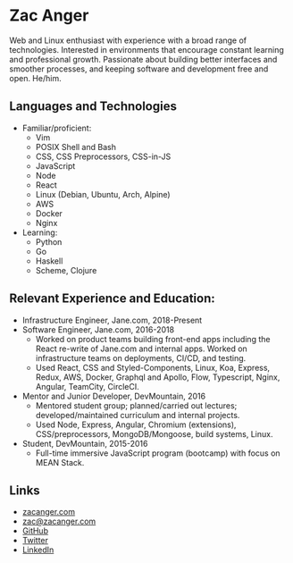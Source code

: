 # Zac Anger

Web and Linux enthusiast with experience with a broad range of technologies.
Interested in environments that encourage constant learning and professional
growth. Passionate about building better interfaces and smoother processes, and
keeping software and development free and open. He/him.

## Languages and Technologies

* Familiar/proficient:
  * Vim
  * POSIX Shell and Bash
  * CSS, CSS Preprocessors, CSS-in-JS
  * JavaScript
  * Node
  * React
  * Linux (Debian, Ubuntu, Arch, Alpine)
  * AWS
  * Docker
  * Nginx
* Learning:
  * Python
  * Go
  * Haskell
  * Scheme, Clojure

## Relevant Experience and Education:

* Infrastructure Engineer, Jane.com, 2018-Present
* Software Engineer, Jane.com, 2016-2018
  * Worked on product teams building front-end apps including the React re-write
    of Jane.com and internal apps. Worked on infrastructure teams on
    deployments, CI/CD, and testing.
  * Used React, CSS and Styled-Components, Linux, Koa, Express, Redux, AWS,
    Docker, Graphql and Apollo, Flow, Typescript, Nginx, Angular, TeamCity,
    CircleCI.
* Mentor and Junior Developer, DevMountain, 2016
  * Mentored student group; planned/carried out lectures; developed/maintained
    curriculum and internal projects.
  * Used Node, Express, Angular, Chromium (extensions), CSS/preprocessors,
    MongoDB/Mongoose, build systems, Linux.
* Student, DevMountain, 2015-2016
  * Full-time immersive JavaScript program (bootcamp) with focus on MEAN Stack.

## Links

* [zacanger.com](http://zacanger.com)
* [zac@zacanger.com](mailto:zac@zacanger.com)
* [GitHub](https://github.com/zacanger)
* [Twitter](https://twitter.com/zacanger)
* [LinkedIn](https://linkedin.com/in/zacanger)
